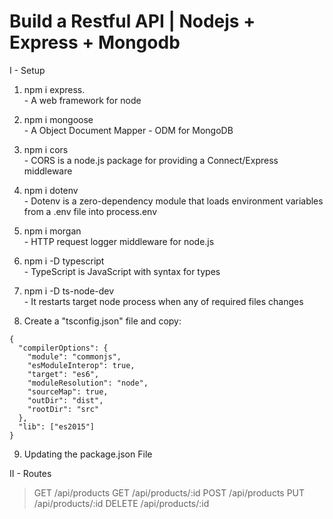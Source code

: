 # Build a Restful API | Nodejs + Express + Mongodb 
I - Setup
  1. npm i express.    
    - A web framework for node

  2. npm i mongoose      
    - A Object Document Mapper - ODM for MongoDB

  3. npm i cors      
    - CORS is a node.js package for providing a Connect/Express middleware

  4. npm i dotenv         
    - Dotenv is a zero-dependency module that loads environment variables from a .env file into process.env

  5. npm i morgan         
    - HTTP request logger middleware for node.js

  6. npm i -D typescript       
    - TypeScript is JavaScript with syntax for types

  7. npm i -D ts-node-dev       
    - It restarts target node process when any of required files changes

  8. Create a "tsconfig.json" file and copy:     
  
    {
      "compilerOptions": {
        "module": "commonjs",
        "esModuleInterop": true,
        "target": "es6",
        "moduleResolution": "node",
        "sourceMap": true,
        "outDir": "dist",
        "rootDir": "src"
      },
      "lib": ["es2015"]
    }

  9. Updating the package.json File

II - Routes
  > GET    /api/products
  > GET    /api/products/:id
  > POST   /api/products
  > PUT    /api/products/:id
  > DELETE /api/products/:id